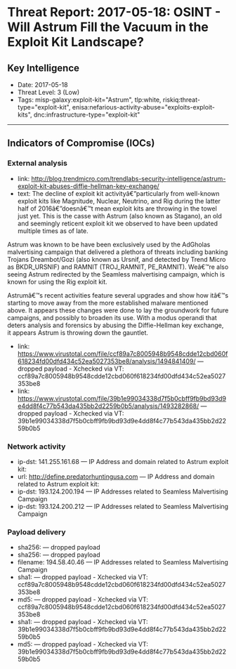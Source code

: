 # Threat Report: 2017-05-18: OSINT - Will Astrum Fill the Vacuum in the Exploit Kit Landscape?


## Key Intelligence
* Date: 2017-05-18
* Threat Level: 3 (Low)
* Tags: misp-galaxy:exploit-kit="Astrum", tlp:white, riskiq:threat-type="exploit-kit", enisa:nefarious-activity-abuse="exploits-exploit-kits", dnc:infrastructure-type="exploit-kit"

---

## Indicators of Compromise (IOCs)
### External analysis
* link: http://blog.trendmicro.com/trendlabs-security-intelligence/astrum-exploit-kit-abuses-diffie-hellman-key-exchange/
* text: The decline of exploit kit activityâ€”particularly from well-known exploit kits like Magnitude, Nuclear, Neutrino, and Rig during the latter half of 2016â€”doesnâ€™t mean exploit kits are throwing in the towel just yet. This is the casse with Astrum (also known as Stagano), an old and seemingly reticent exploit kit we observed to have been updated multiple times as of late.

Astrum was known to be have been exclusively used by the AdGholas malvertising campaign that delivered a plethora of threats including banking Trojans Dreambot/Gozi (also known as Ursnif, and detected by Trend Micro as BKDR_URSNIF) and RAMNIT (TROJ_RAMNIT, PE_RAMNIT). Weâ€™re also seeing Astrum redirected by the Seamless malvertising campaign, which is known for using the Rig exploit kit.

Astrumâ€™s recent activities feature several upgrades and show how itâ€™s starting to move away from the more established malware mentioned above. It appears these changes were done to lay the groundwork for future campaigns, and possibly to broaden its use. With a modus operandi that deters analysis and forensics by abusing the Diffie-Hellman key exchange, it appears Astrum is throwing down the gauntlet.
* link: https://www.virustotal.com/file/ccf89a7c8005948b9548cdde12cbd060f618234fd00dfd434c52ea5027353be8/analysis/1494841409/ — dropped payload - Xchecked via VT: ccf89a7c8005948b9548cdde12cbd060f618234fd00dfd434c52ea5027353be8
* link: https://www.virustotal.com/file/39b1e99034338d7f5b0cbff9fb9bd93d9e4dd8f4c77b543da435bb2d2259b0b5/analysis/1493282868/ — dropped payload - Xchecked via VT: 39b1e99034338d7f5b0cbff9fb9bd93d9e4dd8f4c77b543da435bb2d2259b0b5

### Network activity
* ip-dst: 141.255.161.68 — IP Address and domain related to Astrum exploit kit:
* url: http://define.predatorhuntingusa.com — IP Address and domain related to Astrum exploit kit:
* ip-dst: 193.124.200.194 — IP Addresses related to Seamless Malvertising Campaign
* ip-dst: 193.124.200.212 — IP Addresses related to Seamless Malvertising Campaign

### Payload delivery
* sha256: <sha256> — dropped payload
* sha256: <sha256> — dropped payload
* filename: 194.58.40.46 — IP Addresses related to Seamless Malvertising Campaign
* sha1: <sha1> — dropped payload - Xchecked via VT: ccf89a7c8005948b9548cdde12cbd060f618234fd00dfd434c52ea5027353be8
* md5: <md5> — dropped payload - Xchecked via VT: ccf89a7c8005948b9548cdde12cbd060f618234fd00dfd434c52ea5027353be8
* sha1: <sha1> — dropped payload - Xchecked via VT: 39b1e99034338d7f5b0cbff9fb9bd93d9e4dd8f4c77b543da435bb2d2259b0b5
* md5: <md5> — dropped payload - Xchecked via VT: 39b1e99034338d7f5b0cbff9fb9bd93d9e4dd8f4c77b543da435bb2d2259b0b5
